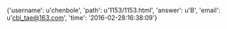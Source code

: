 {'username': u'chenbole', 'path': u'1153/1153.html', 'answer': u'B', 'email': u'cbl_tae@163.com', 'time': '2016-02-28:16:38:09'}